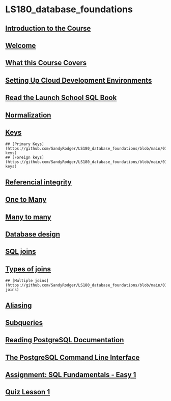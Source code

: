 # LS180_database_foundations

## [Introduction to the Course](https://github.com/SandyRodger/LS180_database_foundations/blob/main/01_introduction.md#introduction-to-the-course)
## [Welcome](https://github.com/SandyRodger/LS180_database_foundations/blob/main/01_introduction.md#welcome)
## [What this Course Covers](https://github.com/SandyRodger/LS180_database_foundations/blob/main/01_introduction.md#what-this-course-covers)
## [Setting Up Cloud Development Environments](https://github.com/SandyRodger/LS180_database_foundations/blob/main/01_introduction.md#setting-up-cloud-development-environments)
## [Read the Launch School SQL Book](https://github.com/SandyRodger/LS180_database_foundations/blob/main/01_introduction.md#read-the-launch-school-sql-book)
  ## [Normalization](https://github.com/SandyRodger/LS180_database_foundations/blob/main/01_introduction.md#normalization)
  ## [Keys](https://github.com/SandyRodger/LS180_database_foundations/blob/main/01_introduction.md#keys)
    ## [Primary Keys](https://github.com/SandyRodger/LS180_database_foundations/blob/main/01_introduction.md#primary-keys)
    ## [Foreign keys](https://github.com/SandyRodger/LS180_database_foundations/blob/main/01_introduction.md#foreign-keys)
  ## [Referencial integrity](https://github.com/SandyRodger/LS180_database_foundations/blob/main/01_introduction.md#referencial-integrity)
  ## [One to Many](https://github.com/SandyRodger/LS180_database_foundations/blob/main/01_introduction.md#one-to-many)
  ## [Many to many](https://github.com/SandyRodger/LS180_database_foundations/blob/main/01_introduction.md#many-to-many)
  ## [Database design](https://github.com/SandyRodger/LS180_database_foundations/blob/main/01_introduction.md#database-design)
  ## [SQL joins](https://github.com/SandyRodger/LS180_database_foundations/blob/main/01_introduction.md#sql-joins)
  ## [Types of joins](https://github.com/SandyRodger/LS180_database_foundations/blob/main/01_introduction.md#types-of-joins)
    ## [Multiple joins](https://github.com/SandyRodger/LS180_database_foundations/blob/main/01_introduction.md#multiple-joins)
  ## [Aliasing](https://github.com/SandyRodger/LS180_database_foundations/blob/main/01_introduction.md#aliasing)
  ## [Subqueries](https://github.com/SandyRodger/LS180_database_foundations/blob/main/01_introduction.md#subqueries)
## [Reading PostgreSQL Documentation](https://github.com/SandyRodger/LS180_database_foundations/blob/main/01_introduction.md#reading-postgresql-documentation)
## [The PostgreSQL Command Line Interface](https://github.com/SandyRodger/LS180_database_foundations/blob/main/01_introduction.md#the-postgresql-command-line-interface)
## [Assignment: SQL Fundamentals - Easy 1](https://github.com/SandyRodger/LS180_database_foundations/blob/main/01_introduction.md#assignment-sql-fundamentals-easy-1)
## [Quiz Lesson 1](https://github.com/SandyRodger/LS180_database_foundations/blob/main/01_introduction.md#quiz-lesson-1)

